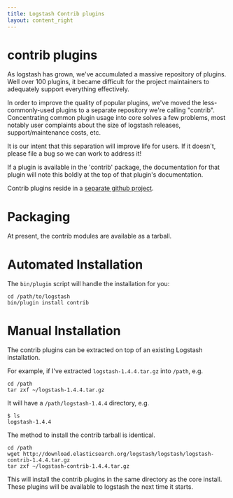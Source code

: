 ```yaml
---
title: Logstash Contrib plugins
layout: content_right
---
```


# contrib plugins

As logstash has grown, we've accumulated a massive repository of plugins. Well
over 100 plugins, it became difficult for the project maintainers to adequately
support everything effectively.

In order to improve the quality of popular plugins, we've moved the
less-commonly-used plugins to a separate repository we're calling "contrib".
Concentrating common plugin usage into core solves a few problems, most notably
user complaints about the size of logstash releases, support/maintenance costs,
etc.

It is our intent that this separation will improve life for users. If it
doesn't, please file a bug so we can work to address it!

If a plugin is available in the 'contrib' package, the documentation for that
plugin will note this boldly at the top of that plugin's documentation.

Contrib plugins reside in a [separate github project](https://github.com/elasticsearch/logstash-contrib).

# Packaging

At present, the contrib modules are available as a tarball.

# Automated Installation

The `bin/plugin` script will handle the installation for you:

    cd /path/to/logstash
    bin/plugin install contrib

# Manual Installation

The contrib plugins can be extracted on top of an existing Logstash installation. 

For example, if I've extracted `logstash-1.4.4.tar.gz` into `/path`, e.g.
 
    cd /path
    tar zxf ~/logstash-1.4.4.tar.gz

It will have a `/path/logstash-1.4.4` directory, e.g.

    $ ls
    logstash-1.4.4

The method to install the contrib tarball is identical.

    cd /path
    wget http://download.elasticsearch.org/logstash/logstash/logstash-contrib-1.4.4.tar.gz
    tar zxf ~/logstash-contrib-1.4.4.tar.gz

This will install the contrib plugins in the same directory as the core
install. These plugins will be available to logstash the next time it starts.

